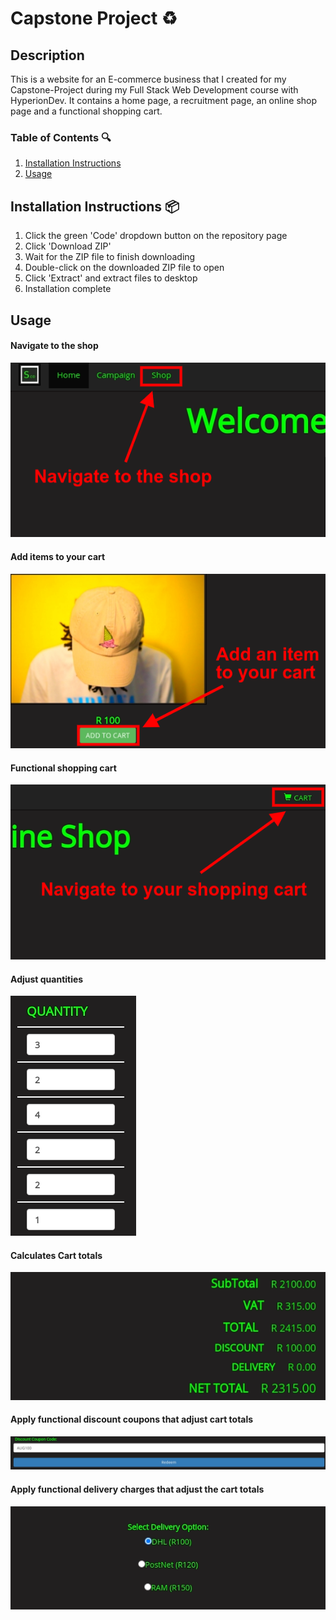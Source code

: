 # Capstone Project :recycle:

## Description 
This is a website for an E-commerce business that I created for my Capstone-Project during my Full Stack Web Development course with HyperionDev.
It contains a home page, a recruitment page, an online shop page and a functional shopping cart. 

### Table of Contents :mag:
1. [Installation Instructions](#installation-instructions-package)
2. [Usage](#usage)

## Installation Instructions :package:
1. Click the green 'Code' dropdown button on the repository page
2. Click 'Download ZIP'
3. Wait for the ZIP file to finish downloading
4. Double-click on the downloaded ZIP file to open
5. Click 'Extract' and extract files to desktop
6. Installation complete

## Usage 

#### Navigate to the shop
![website usage instructions](usage1.png)

#### Add items to your cart
![website usage instructions](usage2.png)

#### Functional shopping cart
![website usage instructions](usage3.png)

#### Adjust quantities
![website usage instructions](usage4.png)

#### Calculates Cart totals
![website usage instructions](usage5.png)

#### Apply functional discount coupons that adjust cart totals 
![website usage instructions](usage6.png)

#### Apply functional delivery charges that adjust the cart totals
![website usage instructions](usage7.png)
